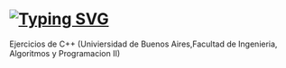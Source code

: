 # [![Typing SVG](https://readme-typing-svg.herokuapp.com?color=158FD7DA&lines=Ejercicios+de+C%2B%2B)](https://git.io/typing-svg)
Ejercicios de C++ (Univiersidad de Buenos Aires,Facultad de Ingenieria, Algoritmos y Programacion II) 
